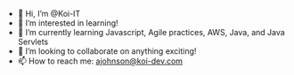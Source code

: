 - 👋 Hi, I’m @Koi-IT
- 👀 I’m interested in learning!
- 🌱 I’m currently learning Javascript, Agile practices, AWS, Java, and Java Servlets
- 💞️ I’m looking to collaborate on anything exciting!
- 📫 How to reach me: ajohnson@koi-dev.com

<!---
Koi-IT/Koi-IT is a ✨ special ✨ repository because its `README.md` (this file) appears on your GitHub profile.
You can click the Preview link to take a look at your changes.
--->
